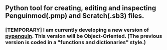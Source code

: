 ## Python tool for creating, editing and inspecting Penguinmod(.pmp) and Scratch(.sb3) files.
### [TEMPORARY] I am currently developing a new version of [pypenguin](https://github.com/Fritzforcode/pypenguin-old/). This version will be Object-Oriented. (The previous version is coded in a "functions and dictionaries" style.)
